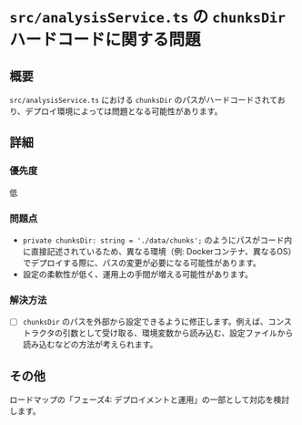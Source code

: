 # `src/analysisService.ts` の `chunksDir` ハードコードに関する問題

## 概要
`src/analysisService.ts` における `chunksDir` のパスがハードコードされており、デプロイ環境によっては問題となる可能性があります。

## 詳細
### 優先度
低

### 問題点
*   `private chunksDir: string = './data/chunks';` のようにパスがコード内に直接記述されているため、異なる環境（例: Dockerコンテナ、異なるOS）でデプロイする際に、パスの変更が必要になる可能性があります。
*   設定の柔軟性が低く、運用上の手間が増える可能性があります。

### 解決方法
- [ ] `chunksDir` のパスを外部から設定できるように修正します。例えば、コンストラクタの引数として受け取る、環境変数から読み込む、設定ファイルから読み込むなどの方法が考えられます。

## その他
ロードマップの「フェーズ4: デプロイメントと運用」の一部として対応を検討します。
